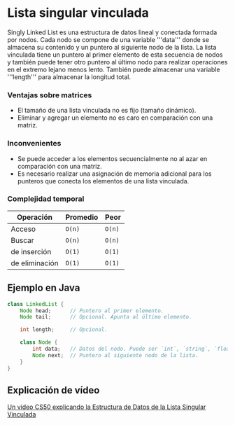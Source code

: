# Lista singular vinculada

Singly Linked List es una estructura de datos lineal y conectada formada por nodos. Cada nodo se compone de una variable '''data''' donde se almacena su contenido y un puntero al siguiente nodo de la lista. La lista vinculada tiene un puntero al primer elemento de esta secuencia de nodos y también puede tener otro puntero al último nodo para realizar operaciones en el extremo lejano menos lento. También puede almacenar una variable '''length''' para almacenar la longitud total.

### Ventajas sobre matrices

- El tamaño de una lista vinculada no es fijo (tamaño dinámico).
- Eliminar y agregar un elemento no es caro en comparación con una matriz.

### Inconvenientes

- Se puede acceder a los elementos secuencialmente no al azar en comparación con una matriz.
- Es necesario realizar una asignación de memoria adicional para los punteros que conecta los elementos de una lista vinculada.

### Complejidad temporal

| Operación | Promedio | Peor |
|-----------|---------|-------|
| Acceso         |   `O(n)` |  `O(n)` |
| Buscar         |   `O(n)` |  `O(n)` |
| de inserción   |  `O(1)`  |  `O(1)` |
| de eliminación |   `O(1)` |  `O(1)` |

## Ejemplo en Java

```java
class LinkedList {
    Node head;      // Puntero al primer elemento.
    Node tail;      // Opcional. Apunta al último elemento.

    int length;     // Opcional.

    class Node {
        int data;   // Datos del nodo. Puede ser `int`, `string`, `float`, `templates`, etc..
        Node next;  // Puntero al siguiente nodo de la lista.
    }
}
```


## Explicación de vídeo

[Un vídeo CS50 explicando la Estructura de Datos de la Lista Singular Vinculada](https://www.youtube.com/watch?v=5nsKtQuT6E8)
